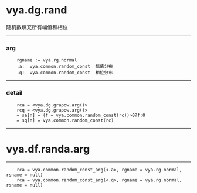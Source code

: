 # vya.dg.rand
随机数填充所有幅值和相位

---
### arg
```
	rgname := vya.rg.normal
	.a:  vya.common.random_const  幅值分布
	.q:  vya.common.random_const  相位分布
```
---
### detail
```
	rca = <vya.dg.grapow.arg()>
	rcq = <vya.dg.grapow.arg()>
	= sa[n] = (f = vya.common.random_const(rc))>0?f:0
	= sq[n] = vya.common.random_const(rc)
```

***
# vya.df.randa.arg
---
```
	rca = vya.common.random_const_arg(<.a>, rgname = vya.rg.normal, rsname = null)
	rca = vya.common.random_const_arg(<.q>, rgname = vya.rg.normal, rsname = null)
```
